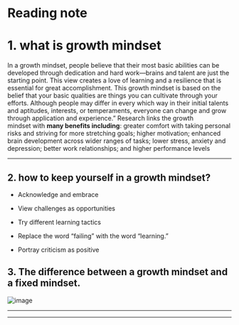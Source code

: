 # Reading note 
# 1. what is growth mindset 
In a growth mindset, people believe that their most basic abilities can be developed through dedication and hard work—brains and talent are just the starting point. This view creates a love of learning and a resilience that is essential for great accomplishment.
This growth mindset is based on the belief that your basic qualities are things you can cultivate through your efforts. Although people may differ in every which way in their initial talents and aptitudes, interests, or temperaments, everyone can change and grow through application and experience.”
Research links the growth mindset with **many benefits including**: greater comfort with taking personal risks and striving for more stretching goals; higher motivation; enhanced brain development across wider ranges of tasks; lower stress, anxiety and depression; better work relationships; and higher performance levels

___________________________________________________
## 2. how to keep yourself in a growth mindset?
 * Acknowledge and embrace 
 
 * View challenges as opportunities
 
 * Try different learning tactics
 
 * Replace the word “failing” with the word “learning.” 
 * Portray criticism as positive


 ## 3. The difference between a growth mindset and a fixed mindset.
 ![image](https://irp-cdn.multiscreensite.com/069d5d93/dms3rep/multi/fixed.png)
 
 
 _______
 _______
 
